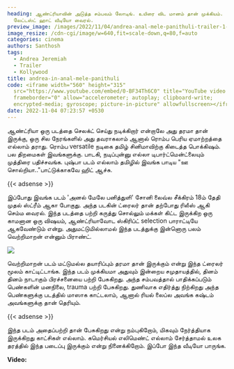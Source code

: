 ```yaml
---
heading: ஆண்ட்ரியாவின் அடுத்த சம்பவம் லோடிங். உயிரை விட மானம் தான் முக்கியம்.
  லேட்டஸ்ட் ஹாட் வீடியோ வைரல்.
preview_image: /images/2022/11/04/andrea-anal-mele-panithuli-trailer-1-.jpg
image_resize: /cdn-cgi/image/w=640,fit=scale-down,q=80,f=auto
categories: cinema
authors: Santhosh
tags:
  - Andrea Jeremiah
  - Trailer
  - Kollywood
title: andrea-in-anal-mele-panithuli
code: <iframe width="560" height="315"
  src="https://www.youtube.com/embed/0-BF34Th6C0" title="YouTube video player"
  frameborder="0" allow="accelerometer; autoplay; clipboard-write;
  encrypted-media; gyroscope; picture-in-picture" allowfullscreen></iframe>
date: 2022-11-04 07:23:57 +0530
---
```

ஆண்ட்ரியா ஒரு படத்தை செலக்ட் செய்து நடிக்கிறார் என்றாலே அது தரமா தான் இருக்கு, ஒரு சில நேரங்களில் அது தவராகலாம் ஆனால் ரொம்ப பெரிய ஏமாற்றத்தை எல்லாம் தராது. ரொம்ப versatile நடிகை தமிழ் சினிமாவிற்கு கிடைத்த பொக்கிஷம். பல திறமைகள் இவங்களுக்கு. பாடகி, நடிப்புன்னு எல்லா டிபார்ட்மென்ட்லையும் முத்திரை பதிச்சவங்க. புஷ்பா படம் எல்லாம் தமிழில் இவங்க பாடிய "ஊ சொல்றியா.."பாட்டுக்காகவே ஹிட் ஆச்சு.

{{< adsense >}}

இப்போது இவங்க படம் 'அனல் மேலே பனித்துளி' சோனி லைவ்ல சீக்கிரம் 18ம் தேதி முதல் ஸ்ட்ரீம் ஆகா போகுது. அந்த படகின் ட்ரைலர் தான் தற்போது ரிலீஸ் ஆகி செம்ம வைரல். இந்த படத்தை பற்றி கருத்து சொல்லும் மக்கள் கிட்ட இருக்கிற ஒரு காமனான ஒரு விஷயம், ஆண்ட்ரியாவோட ஸ்கிரிப்ட் selection பாராட்டியே ஆகவேண்டும் என்று. அதுமட்டுமில்லாமல் இந்த படத்துக்கு இன்னொரு பலம் வெற்றிமாறன் என்னும் பிராண்ட்.

![](/images/2022/11/04/andrea-anal-mele-panithuli-trailer-2-.jpg)

வெற்றிமாறன் படம் மட்டுமல்ல தயாரிப்பும் தரமா தான் இருக்கும் என்று இந்த ட்ரைலர் மூலம் காட்டிட்டாங்க. இந்த படம் முக்கியமா அதுவும் இன்றைய சமுதாயத்தில், தினம் தினம் நாடாகும் பிரச்சனையை பற்றி பேசுகிறது. அந்த சம்பவத்தால் பாதிக்கப்படும் பெண்களின் மனநிலை, trauma பற்றி பேசுகிறது. துணிவாக எதிர்த்து நிற்கிறது அந்த பெண்களுக்கு படத்தில் மாஸாக காட்டலாம், ஆனால் ரியல் லைப்ல அவங்க கஷ்டம் அவங்களுக்கு தான் தெரியும். 

{{< adsense >}}

இந்த படம் அதைப்பற்றி தான் பேசுகிறது என்று நம்புகிறோம், மிகவும் நேர்த்தியாக இருக்கிறது காட்சிகள் எல்லாம். கமெர்சியல் எலிமெண்ட் எல்லாம் சேர்த்தாமல் உலக தரத்தில் இந்த படைப்பு இருக்கும் என்று நினைக்கிறோம். இப்போ இந்த வீடியோ பாருங்க. 

**V﻿ideo:**